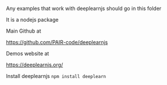 Any examples that work with deeplearnjs should go in this folder

It is a nodejs package

Main Github at 

https://github.com/PAIR-code/deeplearnjs


Demos website at

https://deeplearnjs.org/



Install deeplearnjs 
```npm install deeplearn```

